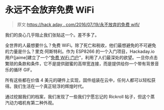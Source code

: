 # 永远不会放弃免费 WiFi

> 原文:[https://hack aday . com/2016/07/19/永不放弃的免费 wifi/](https://hackaday.com/2016/07/19/never-gonna-give-up-free-wifi/)

我们的良心几乎阻止我们张贴这一个。差不多了。

全世界的人最想要什么？免费 WiFi。除了死亡和税收，他们最想避免的不可避免的力量是什么？里克·阿斯特利。作为 ESP8266 的一个入门项目，Hackaday.io 用户[jaime]建立了一个“[免费 WiFi 门户](https://hackaday.io/project/12709-esp8266-mobile-rick-roll-captive-portal)”，利用了人们最深处的欲望。一旦你点击繁琐的条款和条件，它不是提供甜蜜的高带宽连接，而是提供给你一个带有背景音乐的循环 GIF。

所有这些都在价值 4 美元的硬件上实现，固件组装在云中，任何人都可以轻松获得。我们生活在一个真正轻浮的辉煌时代。

通过挖掘我们的档案，我们发现了一些我们宁愿忘记的 Rickroll 帖子，但这个蒸汽动力唱机有第二种外观。